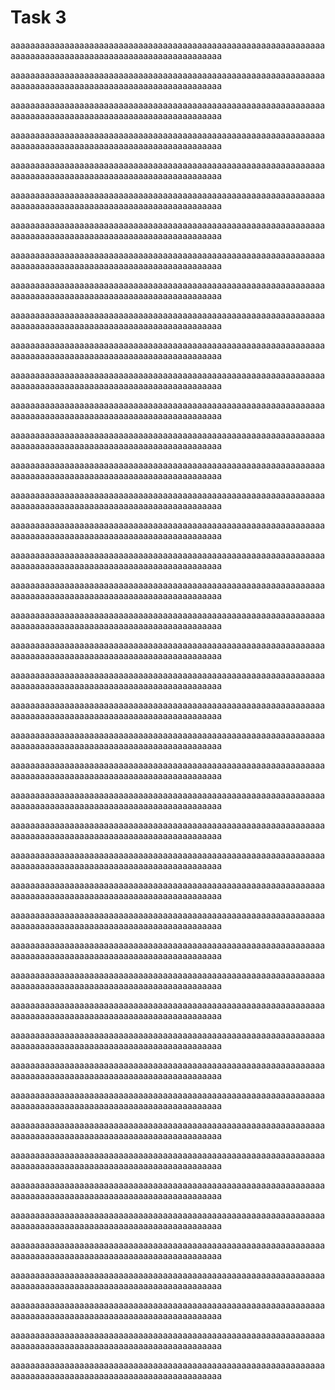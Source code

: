 # Task 3

aaaaaaaaaaaaaaaaaaaaaaaaaaaaaaaaaaaaaaaaaaaaaaaaaaaaaaaaaaaaaaaaaaaaaaaaaaaaaaaaaaaaaaaaaaaaaaaaaaaaaaaaaaa


aaaaaaaaaaaaaaaaaaaaaaaaaaaaaaaaaaaaaaaaaaaaaaaaaaaaaaaaaaaaaaaaaaaaaaaaaaaaaaaaaaaaaaaaaaaaaaaaaaaaaaaaaaa


aaaaaaaaaaaaaaaaaaaaaaaaaaaaaaaaaaaaaaaaaaaaaaaaaaaaaaaaaaaaaaaaaaaaaaaaaaaaaaaaaaaaaaaaaaaaaaaaaaaaaaaaaaa

aaaaaaaaaaaaaaaaaaaaaaaaaaaaaaaaaaaaaaaaaaaaaaaaaaaaaaaaaaaaaaaaaaaaaaaaaaaaaaaaaaaaaaaaaaaaaaaaaaaaaaaaaaa

aaaaaaaaaaaaaaaaaaaaaaaaaaaaaaaaaaaaaaaaaaaaaaaaaaaaaaaaaaaaaaaaaaaaaaaaaaaaaaaaaaaaaaaaaaaaaaaaaaaaaaaaaaa

aaaaaaaaaaaaaaaaaaaaaaaaaaaaaaaaaaaaaaaaaaaaaaaaaaaaaaaaaaaaaaaaaaaaaaaaaaaaaaaaaaaaaaaaaaaaaaaaaaaaaaaaaaa

aaaaaaaaaaaaaaaaaaaaaaaaaaaaaaaaaaaaaaaaaaaaaaaaaaaaaaaaaaaaaaaaaaaaaaaaaaaaaaaaaaaaaaaaaaaaaaaaaaaaaaaaaaa

aaaaaaaaaaaaaaaaaaaaaaaaaaaaaaaaaaaaaaaaaaaaaaaaaaaaaaaaaaaaaaaaaaaaaaaaaaaaaaaaaaaaaaaaaaaaaaaaaaaaaaaaaaa

aaaaaaaaaaaaaaaaaaaaaaaaaaaaaaaaaaaaaaaaaaaaaaaaaaaaaaaaaaaaaaaaaaaaaaaaaaaaaaaaaaaaaaaaaaaaaaaaaaaaaaaaaaa

aaaaaaaaaaaaaaaaaaaaaaaaaaaaaaaaaaaaaaaaaaaaaaaaaaaaaaaaaaaaaaaaaaaaaaaaaaaaaaaaaaaaaaaaaaaaaaaaaaaaaaaaaaa

aaaaaaaaaaaaaaaaaaaaaaaaaaaaaaaaaaaaaaaaaaaaaaaaaaaaaaaaaaaaaaaaaaaaaaaaaaaaaaaaaaaaaaaaaaaaaaaaaaaaaaaaaaa

aaaaaaaaaaaaaaaaaaaaaaaaaaaaaaaaaaaaaaaaaaaaaaaaaaaaaaaaaaaaaaaaaaaaaaaaaaaaaaaaaaaaaaaaaaaaaaaaaaaaaaaaaaa

aaaaaaaaaaaaaaaaaaaaaaaaaaaaaaaaaaaaaaaaaaaaaaaaaaaaaaaaaaaaaaaaaaaaaaaaaaaaaaaaaaaaaaaaaaaaaaaaaaaaaaaaaaa

aaaaaaaaaaaaaaaaaaaaaaaaaaaaaaaaaaaaaaaaaaaaaaaaaaaaaaaaaaaaaaaaaaaaaaaaaaaaaaaaaaaaaaaaaaaaaaaaaaaaaaaaaaa

aaaaaaaaaaaaaaaaaaaaaaaaaaaaaaaaaaaaaaaaaaaaaaaaaaaaaaaaaaaaaaaaaaaaaaaaaaaaaaaaaaaaaaaaaaaaaaaaaaaaaaaaaaa

aaaaaaaaaaaaaaaaaaaaaaaaaaaaaaaaaaaaaaaaaaaaaaaaaaaaaaaaaaaaaaaaaaaaaaaaaaaaaaaaaaaaaaaaaaaaaaaaaaaaaaaaaaa

aaaaaaaaaaaaaaaaaaaaaaaaaaaaaaaaaaaaaaaaaaaaaaaaaaaaaaaaaaaaaaaaaaaaaaaaaaaaaaaaaaaaaaaaaaaaaaaaaaaaaaaaaaa

aaaaaaaaaaaaaaaaaaaaaaaaaaaaaaaaaaaaaaaaaaaaaaaaaaaaaaaaaaaaaaaaaaaaaaaaaaaaaaaaaaaaaaaaaaaaaaaaaaaaaaaaaaa

aaaaaaaaaaaaaaaaaaaaaaaaaaaaaaaaaaaaaaaaaaaaaaaaaaaaaaaaaaaaaaaaaaaaaaaaaaaaaaaaaaaaaaaaaaaaaaaaaaaaaaaaaaa

aaaaaaaaaaaaaaaaaaaaaaaaaaaaaaaaaaaaaaaaaaaaaaaaaaaaaaaaaaaaaaaaaaaaaaaaaaaaaaaaaaaaaaaaaaaaaaaaaaaaaaaaaaa

aaaaaaaaaaaaaaaaaaaaaaaaaaaaaaaaaaaaaaaaaaaaaaaaaaaaaaaaaaaaaaaaaaaaaaaaaaaaaaaaaaaaaaaaaaaaaaaaaaaaaaaaaaa

aaaaaaaaaaaaaaaaaaaaaaaaaaaaaaaaaaaaaaaaaaaaaaaaaaaaaaaaaaaaaaaaaaaaaaaaaaaaaaaaaaaaaaaaaaaaaaaaaaaaaaaaaaa

aaaaaaaaaaaaaaaaaaaaaaaaaaaaaaaaaaaaaaaaaaaaaaaaaaaaaaaaaaaaaaaaaaaaaaaaaaaaaaaaaaaaaaaaaaaaaaaaaaaaaaaaaaa

aaaaaaaaaaaaaaaaaaaaaaaaaaaaaaaaaaaaaaaaaaaaaaaaaaaaaaaaaaaaaaaaaaaaaaaaaaaaaaaaaaaaaaaaaaaaaaaaaaaaaaaaaaa

aaaaaaaaaaaaaaaaaaaaaaaaaaaaaaaaaaaaaaaaaaaaaaaaaaaaaaaaaaaaaaaaaaaaaaaaaaaaaaaaaaaaaaaaaaaaaaaaaaaaaaaaaaa

aaaaaaaaaaaaaaaaaaaaaaaaaaaaaaaaaaaaaaaaaaaaaaaaaaaaaaaaaaaaaaaaaaaaaaaaaaaaaaaaaaaaaaaaaaaaaaaaaaaaaaaaaaa

aaaaaaaaaaaaaaaaaaaaaaaaaaaaaaaaaaaaaaaaaaaaaaaaaaaaaaaaaaaaaaaaaaaaaaaaaaaaaaaaaaaaaaaaaaaaaaaaaaaaaaaaaaa

aaaaaaaaaaaaaaaaaaaaaaaaaaaaaaaaaaaaaaaaaaaaaaaaaaaaaaaaaaaaaaaaaaaaaaaaaaaaaaaaaaaaaaaaaaaaaaaaaaaaaaaaaaa

aaaaaaaaaaaaaaaaaaaaaaaaaaaaaaaaaaaaaaaaaaaaaaaaaaaaaaaaaaaaaaaaaaaaaaaaaaaaaaaaaaaaaaaaaaaaaaaaaaaaaaaaaaa

aaaaaaaaaaaaaaaaaaaaaaaaaaaaaaaaaaaaaaaaaaaaaaaaaaaaaaaaaaaaaaaaaaaaaaaaaaaaaaaaaaaaaaaaaaaaaaaaaaaaaaaaaaa

aaaaaaaaaaaaaaaaaaaaaaaaaaaaaaaaaaaaaaaaaaaaaaaaaaaaaaaaaaaaaaaaaaaaaaaaaaaaaaaaaaaaaaaaaaaaaaaaaaaaaaaaaaa

aaaaaaaaaaaaaaaaaaaaaaaaaaaaaaaaaaaaaaaaaaaaaaaaaaaaaaaaaaaaaaaaaaaaaaaaaaaaaaaaaaaaaaaaaaaaaaaaaaaaaaaaaaa

aaaaaaaaaaaaaaaaaaaaaaaaaaaaaaaaaaaaaaaaaaaaaaaaaaaaaaaaaaaaaaaaaaaaaaaaaaaaaaaaaaaaaaaaaaaaaaaaaaaaaaaaaaa

aaaaaaaaaaaaaaaaaaaaaaaaaaaaaaaaaaaaaaaaaaaaaaaaaaaaaaaaaaaaaaaaaaaaaaaaaaaaaaaaaaaaaaaaaaaaaaaaaaaaaaaaaaa

aaaaaaaaaaaaaaaaaaaaaaaaaaaaaaaaaaaaaaaaaaaaaaaaaaaaaaaaaaaaaaaaaaaaaaaaaaaaaaaaaaaaaaaaaaaaaaaaaaaaaaaaaaa

aaaaaaaaaaaaaaaaaaaaaaaaaaaaaaaaaaaaaaaaaaaaaaaaaaaaaaaaaaaaaaaaaaaaaaaaaaaaaaaaaaaaaaaaaaaaaaaaaaaaaaaaaaa

aaaaaaaaaaaaaaaaaaaaaaaaaaaaaaaaaaaaaaaaaaaaaaaaaaaaaaaaaaaaaaaaaaaaaaaaaaaaaaaaaaaaaaaaaaaaaaaaaaaaaaaaaaa

aaaaaaaaaaaaaaaaaaaaaaaaaaaaaaaaaaaaaaaaaaaaaaaaaaaaaaaaaaaaaaaaaaaaaaaaaaaaaaaaaaaaaaaaaaaaaaaaaaaaaaaaaaa

aaaaaaaaaaaaaaaaaaaaaaaaaaaaaaaaaaaaaaaaaaaaaaaaaaaaaaaaaaaaaaaaaaaaaaaaaaaaaaaaaaaaaaaaaaaaaaaaaaaaaaaaaaa

aaaaaaaaaaaaaaaaaaaaaaaaaaaaaaaaaaaaaaaaaaaaaaaaaaaaaaaaaaaaaaaaaaaaaaaaaaaaaaaaaaaaaaaaaaaaaaaaaaaaaaaaaaa

aaaaaaaaaaaaaaaaaaaaaaaaaaaaaaaaaaaaaaaaaaaaaaaaaaaaaaaaaaaaaaaaaaaaaaaaaaaaaaaaaaaaaaaaaaaaaaaaaaaaaaaaaaa

aaaaaaaaaaaaaaaaaaaaaaaaaaaaaaaaaaaaaaaaaaaaaaaaaaaaaaaaaaaaaaaaaaaaaaaaaaaaaaaaaaaaaaaaaaaaaaaaaaaaaaaaaaa

aaaaaaaaaaaaaaaaaaaaaaaaaaaaaaaaaaaaaaaaaaaaaaaaaaaaaaaaaaaaaaaaaaaaaaaaaaaaaaaaaaaaaaaaaaaaaaaaaaaaaaaaaaa

aaaaaaaaaaaaaaaaaaaaaaaaaaaaaaaaaaaaaaaaaaaaaaaaaaaaaaaaaaaaaaaaaaaaaaaaaaaaaaaaaaaaaaaaaaaaaaaaaaaaaaaaaaa

aaaaaaaaaaaaaaaaaaaaaaaaaaaaaaaaaaaaaaaaaaaaaaaaaaaaaaaaaaaaaaaaaaaaaaaaaaaaaaaaaaaaaaaaaaaaaaaaaaaaaaaaaaa